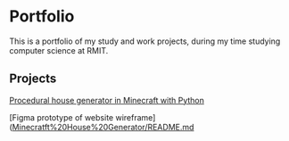 # Portfolio
This is a portfolio of my study and work projects, during my time studying computer science at RMIT.

## Projects

[Procedural house generator in Minecraft with Python](Minecratft%20House%20Generator/README.md)

[Figma prototype of website wireframe]([Minecratft%20House%20Generator/README.md](https://www.figma.com/proto/rr8LCTpVO405eqZTaIAfaB/PS1---Wireframe-Landing-Page?node-id=23%3A110&scaling=min-zoom&page-id=0%3A1&starting-point-node-id=23%3A110)
